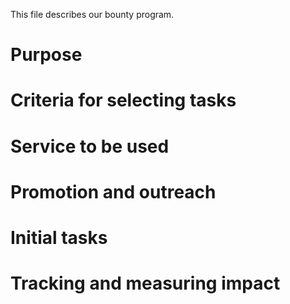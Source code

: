 This file describes our bounty program.

# Purpose

# Criteria for selecting tasks

# Service to be used

# Promotion and outreach

# Initial tasks

# Tracking and measuring impact
